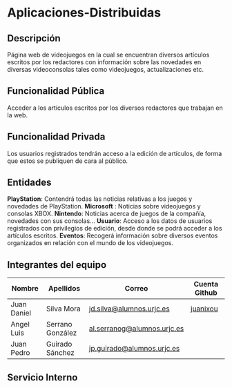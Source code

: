 # Aplicaciones-Distribuidas

## Descripción
Página web de videojuegos en la cual se encuentran diversos artículos escritos por los redactores con información sobre las novedades en diversas videoconsolas tales como videojuegos, actualizaciones etc.

## Funcionalidad Pública
Acceder a los artículos escritos por los diversos redactores que trabajan en la web.

## Funcionalidad Privada
Los usuarios registrados tendrán acceso a la edición de artículos, de forma que estos se publiquen de cara al público.

## Entidades
**PlayStation**: Contendrá todas las noticias relativas a los juegos y novedades de PlayStation.
**Microsoft** : Noticias sobre videojuegos y consolas XBOX.
**Nintendo**: Noticias acerca de juegos de la compañía, novedades con sus consolas...
**Usuario**: Acceso a los datos de usuarios registrados con privilegios de edición, desde donde se podrá acceder a los artículos escritos.
**Eventos**: Recogerá información sobre diversos eventos organizados en relación con el mundo de los videojuegos.

## Integrantes del equipo
|Nombre     |Apellidos       |Correo                    |Cuenta Github
|-----------|----------------|--------------------------|---------------|
|Juan Daniel|Silva Mora      |[jd.silva@alumnos.urjc.es](mailto:jd.silva@alumnos.urjc.es)  |[juanixou](https://github.com/juanixou)
|Angel Luis |Serrano González|[al.serranog@alumnos.urjc.es](mailto:al.serranog@alumnos.urjc.es) |
|Juan Pedro |Guirado Sánchez |[jp.guirado@alumnos.urjc.es](mailto:jp.guirado@alumnos.urjc.es) |
 
## Servicio Interno


